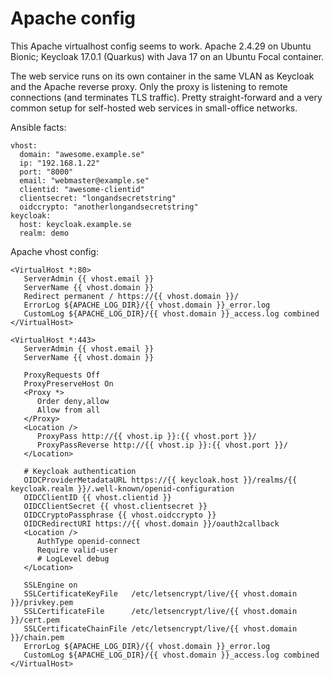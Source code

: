 # Apache config

This Apache virtualhost config seems to work.
Apache 2.4.29 on Ubuntu Bionic;
Keycloak 17.0.1 (Quarkus) with Java 17 on an Ubuntu Focal container.

The web service runs on its own container in the same VLAN
as Keycloak and the Apache reverse proxy.
Only the proxy is listening to remote connections (and terminates TLS traffic).
Pretty straight-forward and a very common setup for self-hosted web services
in small-office networks.

Ansible facts:

```
vhost:
  domain: "awesome.example.se"
  ip: "192.168.1.22"
  port: "8000"
  email: "webmaster@example.se"
  clientid: "awesome-clientid"
  clientsecret: "longandsecretstring"
  oidccrypto: "anotherlongandsecretstring"
keycloak:
  host: keycloak.example.se
  realm: demo
```

Apache vhost config:

```
<VirtualHost *:80>
   ServerAdmin {{ vhost.email }}
   ServerName {{ vhost.domain }}
   Redirect permanent / https://{{ vhost.domain }}/
   ErrorLog ${APACHE_LOG_DIR}/{{ vhost.domain }}_error.log
   CustomLog ${APACHE_LOG_DIR}/{{ vhost.domain }}_access.log combined
</VirtualHost>

<VirtualHost *:443>
   ServerAdmin {{ vhost.email }}
   ServerName {{ vhost.domain }}

   ProxyRequests Off
   ProxyPreserveHost On
   <Proxy *>
      Order deny,allow
      Allow from all
   </Proxy>
   <Location />
      ProxyPass http://{{ vhost.ip }}:{{ vhost.port }}/
      ProxyPassReverse http://{{ vhost.ip }}:{{ vhost.port }}/
   </Location>

   # Keycloak authentication
   OIDCProviderMetadataURL https://{{ keycloak.host }}/realms/{{ keycloak.realm }}/.well-known/openid-configuration
   OIDCClientID {{ vhost.clientid }}
   OIDCClientSecret {{ vhost.clientsecret }}
   OIDCCryptoPassphrase {{ vhost.oidccrypto }}
   OIDCRedirectURI https://{{ vhost.domain }}/oauth2callback
   <Location />
      AuthType openid-connect
      Require valid-user
      # LogLevel debug
   </Location>

   SSLEngine on
   SSLCertificateKeyFile   /etc/letsencrypt/live/{{ vhost.domain }}/privkey.pem
   SSLCertificateFile      /etc/letsencrypt/live/{{ vhost.domain }}/cert.pem
   SSLCertificateChainFile /etc/letsencrypt/live/{{ vhost.domain }}/chain.pem
   ErrorLog ${APACHE_LOG_DIR}/{{ vhost.domain }}_error.log
   CustomLog ${APACHE_LOG_DIR}/{{ vhost.domain }}_access.log combined
</VirtualHost>
```
